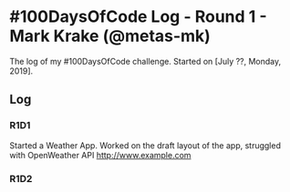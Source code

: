 # #100DaysOfCode Log - Round 1 - Mark Krake (@metas-mk)

The log of my #100DaysOfCode challenge. Started on [July ??, Monday, 2019].

## Log

### R1D1 
Started a Weather App. Worked on the draft layout of the app, struggled with OpenWeather API http://www.example.com

### R1D2
